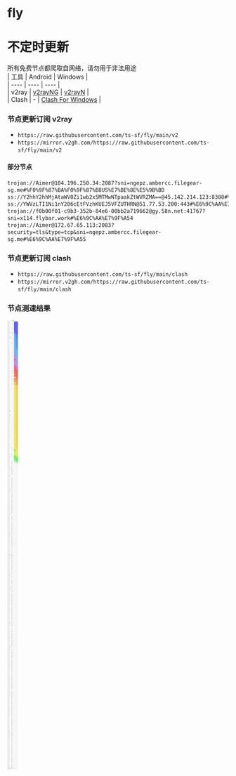 # fly
# 不定时更新
所有免费节点都爬取自网络，请勿用于非法用途  
|  工具  | Android  | Windows  |  
|  ----  | ----   | ----  |  
| v2ray  | [v2rayNG](https://github.com/2dust/v2rayNG/releases) | [v2rayN](https://github.com/2dust/v2rayN/releases) |  
| Clash  | - | [Clash For Windows](https://github.com/2dust/clashN/releases) | 
  
### 节点更新订阅  v2ray
- `https://raw.githubusercontent.com/ts-sf/fly/main/v2`  
- `https://mirror.v2gh.com/https://raw.githubusercontent.com/ts-sf/fly/main/v2`  

#### 部分节点  
``` 
trojan://Aimer@104.196.250.34:2087?sni=ngepz.ambercc.filegear-sg.me#%F0%9F%87%BA%F0%9F%87%B8US%E7%BE%8E%E5%9B%BD
ss://Y2hhY2hhMjAtaWV0Zi1wb2x5MTMwNTpaakZtWVRZMA==@45.142.214.123:8388#%E6%9C%AA%E7%9F%A52
ss://YWVzLTI1Ni1nY206cEtFVzhKUEJ5VFZUTHRN@51.77.53.200:443#%E6%9C%AA%E7%9F%A53%20784.7KB%2Fs
trojan://f0b00f01-c9b3-352b-84e6-00bb2a719662@gy.58n.net:41767?sni=x114.flybar.work#%E6%9C%AA%E7%9F%A54
trojan://Aimer@172.67.65.113:2083?security=tls&type=tcp&sni=ngepz.ambercc.filegear-sg.me#%E6%9C%AA%E7%9F%A55
```
### 节点更新订阅  clash
- `https://raw.githubusercontent.com/ts-sf/fly/main/clash`  
- `https://mirror.v2gh.com/https://raw.githubusercontent.com/ts-sf/fly/main/clash`  

### 节点测速结果
![image](traffic.png)
